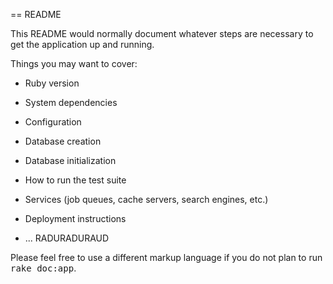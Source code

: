 == README

This README would normally document whatever steps are necessary to get the
application up and running.

Things you may want to cover:

* Ruby version

* System dependencies

* Configuration

* Database creation

* Database initialization

* How to run the test suite

* Services (job queues, cache servers, search engines, etc.)

* Deployment instructions

* ...
RADURADURAUD

Please feel free to use a different markup language if you do not plan to run
<tt>rake doc:app</tt>.

